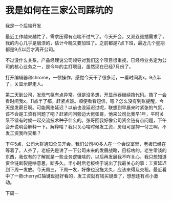 # 我是如何在三家公司踩坑的

我是一个后端开发

最近工作越来越忙了，需求压得有点喘不过气了。今天开会，又双叒叕插需求了，我的内心几乎是崩溃的，估计今晚又要加班了。之前都是7点下班，最近几个星期都是9点以后才离开公司。

不过没什么关系，产品经理说公司领导对我们这个项目很重视，已经将业务定为公司的核心业务之一，是今年的主打项目，虽然现在已经7月份了。

打开编辑器和chrome，一顿操作，感觉今天干了很多活，一看时间我x，9点半了，关显示屏走人。

第二天到公司，发现气氛有点异常。但是没多想，开显示器继续撸代码。撸了一会看时间我x，11点半了都，赶紧点饭。顺便看看短信，嗯？怎么没有到账提醒，今天是发薪日啊。可能网络延迟？以前也没延迟过呢，联想到早晨来时紧张的气氛，该不会是工资有问题了吧？赶紧问问旁边大佬张哥，他来公司比我早1年，平时关系不错有时候一起交流技术~~种子~~什么的。张哥回我好像公司资金链有点问题，下午会开说明会解释一下。解释啥？我只关心啥时候发工资，房租可是押一付三啊，不发工资我咋交租？

下午5点，公司大群通知全员开会。我们公司40多人在一个会议室里，老板已经在等着了。人齐了，老板先是讲了一下公司未来的发展战略，目标啥的。老生常谈的东西，我仅有的了解就是一些业务逻辑啥的，以后再发展我不咋关心，我只想知道资金链断裂是啥意思，断多久。半小时后老板终于说出了我最关心的事：工资延迟到下周一发放。今天周三，下周一发，好像也没拖太久，应该来得及交租。最近看中了一款cherry红轴键盘挺好看的，发工资就有钱买键盘了，想想还有点小激动。

下周一